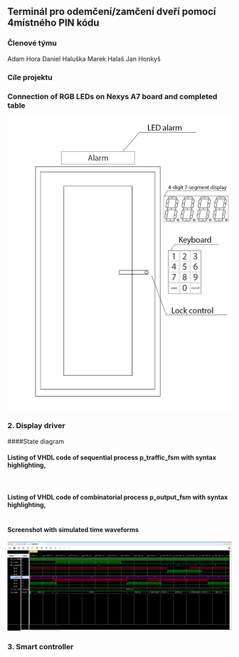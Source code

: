 ## Terminál pro odemčení/zamčení dveří pomocí 4místného PIN kódu



### Členové týmu
Adam Hora
Daniel Haluška
Marek Halaš
Jan Honkyš


### Cíle projektu


### Connection of RGB LEDs on Nexys A7 board and completed table
![Screenshot](/Labs/project/Images/doorschema1.jpg)




### 2. Display driver
####State diagram


#### Listing of VHDL code of sequential process p_traffic_fsm with syntax highlighting,
```vhdl
 
```
#### Listing of VHDL code of combinatorial process p_output_fsm with syntax highlighting,
```vhdl 


``` 
#### Screenshot with simulated time waveforms

![Screenshot](/Labs/08-traffic_lights/Images/sig.jpg)

### 3. Smart controller



